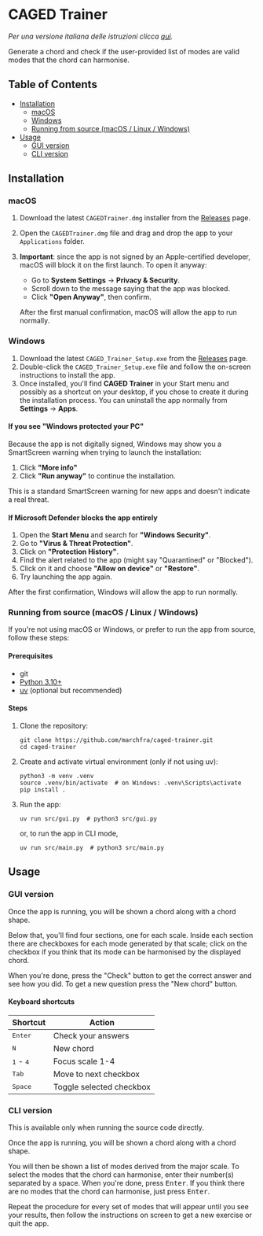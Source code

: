 # CAGED Trainer

*Per una versione italiana delle istruzioni clicca [qui](https://github.com/marchfra/caged-trainer/blob/main/README_IT.md).*

Generate a chord and check if the user-provided list of modes are valid modes that the chord can harmonise.

## Table of Contents

- [Installation](#installation)
    - [macOS](#macos)
    - [Windows](#windows)
    - [Running from source (macOS / Linux / Windows)](#running-from-source-macos--linux--windows)
- [Usage](#usage)
    - [GUI version](#gui-version)
    - [CLI version](#cli-version)

## Installation

### macOS

1. Download the latest `CAGEDTrainer.dmg` installer from the [Releases](https://github.com/marchfra/caged-trainer/releases) page.
2. Open the `CAGEDTrainer.dmg` file and drag and drop the app to your `Applications` folder.
3. **Important**: since the app is not signed by an Apple-certified developer, macOS will block it on the first launch.
    To open it anyway:
    - Go to **System Settings** &rarr; **Privacy & Security**.
    - Scroll down to the message saying that the app was blocked.
    - Click **"Open Anyway"**, then confirm.

    After the first manual confirmation, macOS will allow the app to run normally.

### Windows

1. Download the latest `CAGED_Trainer_Setup.exe` from the [Releases](https://github.com/marchfra/caged-trainer/releases) page.
2. Double-click the `CAGED_Trainer_Setup.exe` file and follow the on-screen instructions to install the app.
3. Once installed, you'll find **CAGED Trainer** in your Start menu and possibly as a shortcut on your desktop, if you chose to create it during the installation process. You can uninstall the app normally from **Settings** &rarr; **Apps**.

#### If you see "Windows protected your PC"

Because the app is not digitally signed, Windows may show you a SmartScreen warning when trying to launch the installation:

1. Click **"More info"**
2. Click **"Run anyway"** to continue the installation.

This is a standard SmartScreen warning for new apps and doesn't indicate a real threat.

#### If Microsoft Defender blocks the app entirely

1. Open the **Start Menu** and search for **"Windows Security"**.
2. Go to **"Virus & Threat Protection"**.
3. Click on **"Protection History"**.
4. Find the alert related to the app (might say "Quarantined" or "Blocked").
5. Click on it and choose **"Allow on device"** or **"Restore"**.
6. Try launching the app again.

After the first confirmation, Windows will allow the app to run normally.

### Running from source (macOS / Linux / Windows)

If you're not using macOS or Windows, or prefer to run the app from source, follow these steps:

#### Prerequisites

- git
- [Python 3.10+](https://www.python.org/downloads/)
- [uv](https://github.com/astral-sh/uv) (optional but recommended)

#### Steps

1. Clone the repository:

    ```shell
    git clone https://github.com/marchfra/caged-trainer.git
    cd caged-trainer
    ```

2. Create and activate virtual environment (only if not using uv):

    ```shell
    python3 -m venv .venv
    source .venv/bin/activate  # on Windows: .venv\Scripts\activate
    pip install .
    ```

3. Run the app:

    ```shell
    uv run src/gui.py  # python3 src/gui.py
    ```

    or, to run the app in CLI mode,

    ```shell
    uv run src/main.py  # python3 src/main.py
    ```

## Usage

### GUI version

Once the app is running, you will be shown a chord along with a chord shape.

Below that, you'll find four sections, one for each scale. Inside each section there are checkboxes for each mode generated by that scale; click on the checkbox if you think that its mode can be harmonised by the displayed chord.

When you're done, press the "Check" button to get the correct answer and see how you did. To get a new question press the "New chord" button.

#### Keyboard shortcuts

| Shortcut                    | Action                   |
|-----------------------------|--------------------------|
| <kbd>Enter</kbd>            | Check your answers       |
| <kbd>N</kbd>                | New chord                |
| <kbd>1</kbd> - <kbd>4</kbd> | Focus scale 1-4          |
| <kbd>Tab</kbd>              | Move to next checkbox    |
| <kbd>Space</kbd>            | Toggle selected checkbox |

### CLI version

This is available only when running the source code directly.

Once the app is running, you will be shown a chord along with a chord shape.

You will then be shown a list of modes derived from the major scale. To select the modes that the chord can harmonise, enter their number(s) separated by a space. When you're done, press <kbd>Enter</kbd>. If you think there are no modes that the chord can harmonise, just press <kbd>Enter</kbd>.

Repeat the procedure for every set of modes that will appear until you see your results, then follow the instructions on screen to get a new exercise or quit the app.
